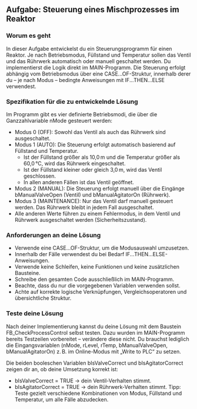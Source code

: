 ## Aufgabe: Steuerung eines Mischprozesses im Reaktor

### Worum es geht
In dieser Aufgabe entwickelst du ein Steuerungsprogramm für einen Reaktor. Je nach Betriebsmodus, Füllstand und Temperatur sollen das Ventil und das Rührwerk automatisch oder manuell geschaltet werden.
Du implementierst die Logik direkt im MAIN-Programm. Die Steuerung erfolgt abhängig vom Betriebsmodus über eine CASE...OF-Struktur, innerhalb derer du – je nach Modus – bedingte Anweisungen mit IF...THEN...ELSE verwendest.

### Spezifikation für die zu entwickelnde Lösung
Im Programm gibt es vier definierte Betriebsmodi, die über die Ganzzahlvariable nMode gesteuert werden:

 - Modus 0 (OFF): Sowohl das Ventil als auch das Rührwerk sind ausgeschaltet.
 - Modus 1 (AUTO): Die Steuerung erfolgt automatisch basierend auf Füllstand und Temperatur.
     * Ist der Füllstand größer als 10,0 m und die Temperatur größer als 60,0 °C, wird das Rührwerk eingeschaltet.
     * Ist der Füllstand kleiner oder gleich 3,0 m, wird das Ventil geschlossen.
     * In allen anderen Fällen ist das Ventil geöffnet.
 - Modus 2 (MANUAL): Die Steuerung erfolgt manuell über die Eingänge bManualValveOpen (Ventil) und bManualAgitatorOn (Rührwerk).
 - Modus 3 (MAINTENANCE): Nur das Ventil darf manuell gesteuert werden. Das Rührwerk bleibt in jedem Fall ausgeschaltet.
 - Alle anderen Werte führen zu einem Fehlermodus, in dem Ventil und Rührwerk ausgeschaltet werden (Sicherheitszustand).

### Anforderungen an deine Lösung
 - Verwende eine CASE...OF-Struktur, um die Modusauswahl umzusetzen.
 - Innerhalb der Fälle verwendest du bei Bedarf IF...THEN...ELSE-Anweisungen.
 - Verwende keine Schleifen, keine Funktionen und keine zusätzlichen Bausteine.
 - Schreibe den gesamten Code ausschließlich im MAIN-Programm.
 - Beachte, dass du nur die vorgegebenen Variablen verwenden sollst.
 - Achte auf korrekte logische Verknüpfungen, Vergleichsoperatoren und übersichtliche Struktur.

### Teste deine Lösung
Nach deiner Implementierung kannst du deine Lösung mit dem Baustein FB_CheckProcessControl selbst testen. Dazu wurden im MAIN-Programm bereits Testzeilen vorbereitet – verändere diese nicht. Du brauchst lediglich die Eingangsvariablen (nMode, rLevel, rTemp, bManualValveOpen, bManualAgitatorOn) z. B. im Online-Modus mit „Write to PLC“ zu setzen.

Die beiden booleschen Variablen bIsValveCorrect und bIsAgitatorCorrect zeigen dir an, ob deine Umsetzung korrekt ist:
 - bIsValveCorrect = TRUE → dein Ventil-Verhalten stimmt.
 - bIsAgitatorCorrect = TRUE → dein Rührwerk-Verhalten stimmt.
Tipp: Teste gezielt verschiedene Kombinationen von Modus, Füllstand und Temperatur, um alle Fälle abzudecken.
